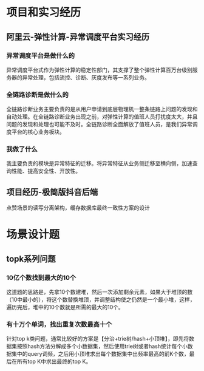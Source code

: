 # 项目和实习经历
## 阿里云-弹性计算-异常调度平台实习经历
### 异常调度平台是做什么的
异常调度平台式作为弹性计算的稳定性部门，其支撑了整个弹性计算百万台级别服务器的异常处理，包括流控、诊断、灰度发布等一系列业务。

### 全链路诊断是做什么的
全链路诊断业务主要负责的是从用户申请到底层物理机一整条链路上问题的发现和自动处理。在全链路诊断业务出现之前，对弹性计算的值班人员打扰度太大，并且问题的发现和处理也可能不及时。全链路诊断全面解放了值班人员，是我们异常调度平台的核心业务板块。

### 我做了什么
我主要负责的模块是异常特征的迁移。将异常特征从业务侧迁移至横向侧，加速查询性能、提高安全性、开放性。

## 项目经历-极简版抖音后端
点赞场景的读写分离架构，缓存数据库最终一致性方案的设计

# 场景设计题
## topk系列问题
### 10亿个数找到最大的10个
这道题的思路是，先拿10个数建堆，然后一次添加剩余元素，如果大于堆顶的数（10中最小的），将这个数替换堆顶，并调整结构使之仍然是一个最小堆，这样，遍历完后，堆中的10个数就是所需的最大的10个。

### 有十万个单词，找出重复次数最高十个
针对top k类问题，通常比较好的方案是【分治+trie树/hash+小顶堆】，即先将数据集按照hash方法分解成多个小数据集，然后使用trie树或者hash统计每个小数据集中的query词频，之后用小顶堆求出每个数据集中出频率最高的前K个数，最后在所有top K中求出最终的top K。